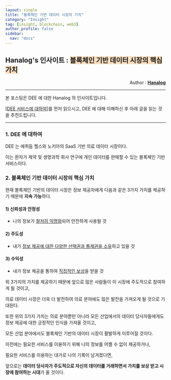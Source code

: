 ```yaml
---
layout: single
title: "블록체인 기반 데이터 시장의 가치"
category: "Insight"
tag: [insight, blockchain, web3]
author_profile: false
sidebar:
  nav: "docs"
---
```




## Hanalog's 인사이트 : <span style='background-color: #F7DDBE'>블록체인 기반 데이터 시장의 핵심 가치</span>

<div style="text-align: right"> Author : <b><a href="https://github.com/hanalog">Hanalog</a></b></div>

---

본 포스팅은 DEE 에 대한 Hanalog 의 인사이트입니다.

[[DEE 서비스에 대하여]](https://www.youtube.com/watch?v=_9wG4PdevrU)를 먼저 읽으시고, DEE 에 대해 이해하신 후 아래 글을 읽는 것을 추천드립니다.

---



### 1. DEE 에 대하여

DEE 는 에퀴둠 헬스와 노키아의 SaaS 기반 의료 데이터 시장이다. 

이는 환자가 제약 및 생명과학 회사 연구에 개인 데이터를 판매할 수 있는 블록체인 기반 서비스이다.



### 2. 블록체인 기반 데이터 시장의 핵심 가치



현재 블록체인 기반의 데이터 시장은 정보 제공자에게 다음과 같은 3가지 가치를 제공하기 때문에 **지속 가능**하다.



#### 1) **신뢰성**과 **안정성** 

- 나의 정보가 <u>철저히 익명화</u>되어 안전하게 사용될 것



#### 2) 주도성

- 내가 <u>정보 제공에 대한 다양한 선택권과 통제권을 소유</u>하고 있을 것



#### 3) 수익성

- 내가 정보 제공을 통하여 <u>직접적인 보상</u>을 받을 것



위 3가지의 가치를 제공하기 때문에 앞으로 많은 사람들이 이 시장에 주도적으로 참여하게 될 것이고,

의료 데이터 시장은 더욱 더 발전하여 의료 분야에도 많은 발전을 가져오게 될 것으로 기대된다.



또한 위의 3가지 가치는 의료 분야뿐만 아니라 모든 산업에서의 데이터 당사자들에게도 정보 제공에 대한 긍정적인 인식을 가져올 것이고,

모든 산업 분야에서도 블록체인 기반의 데이터 시장이 활발하게 이루어질 것이다.



이전에는 필요한 서비스를 이용하기 위해 나의 정보를 어쩔 수 없이 제공하거나,

필요한 서비스를 이용하는 대가로 나의 기록이 남겨졌다면,

앞으로는 **데이터 당사자가 주도적으로 자신의 데이터를 거래하면서 가치를 보상 받고 시장에 참여하는 시대**가 올 것이다. 

